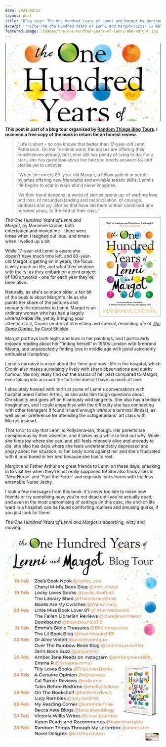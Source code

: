 ```yaml
---
date: 2021-02-22
layout: post
title: "Blog tour: The One Hundred Years of Lenni and Margot by Marianne Cronin"
excerpt: "<cite>The One Hundred Years of Lenni and Margot</cite> is absorbing, witty and moving."
featured-image: /images/the-one-hundred-years-of-lenni-and-margot.jpg
---
```


![The One Hundred Years of Lenni and Margot](/images/the-one-hundred-years-of-lenni-and-margot.jpg)

**This post is part of a blog tour organised by [Random Things Blog Tours](http://randomthingsthroughmyletterbox.blogspot.com/p/services-to-publishers-authors-blog.html). I received a free copy of the book in return for an honest review.**

> "Life is short - no one knows that better than 17-year-old Lenni Pettersson. On the Terminal ward, the nurses are offering their condolences already, but Lenni still has plenty of living to do. For a start, she has questions about her fate she needs answers to, and stories yet to uncover.

> "When she meets 83-year-old Margot, a fellow patient in purple pyjamas offering new friendship and enviable artistic skills, Lenni's life begins to soar in ways she'd never imagined.

> "As their bond deepens, a world of stories opens up: of wartime love and loss, of misunderstanding and reconciliation, of courage, kindness and joy. Stories that have led them to their combined one hundred years, to the end of their days."

<img src="/images/the-one-hundred-years-of-lenni-and-margot-200.jpg" alt="The One Hundred Years of Lenni and Margot" style="float: right; margin-bottom: 10px; margin-left: 10px;">

<cite>The One Hundred Years of Lenni and Margot</cite>, by Marianne Cronin, both entertained and moved me - there were times when I laughed out loud, and times when I welled up a bit.

While 17-year-old Lenni is aware she doesn't have much time left, and 83-year-old Margot is getting on in years, the focus is very much on life, and what they've done with theirs, as they embark on a joint project of 100 artworks - one for each year they've been alive.

Naturally, as she's so much older, a fair bit of the book is about Margot's life as she paints her share of the pictures and recounts the episodes to Lenni. Margot is an ordinary woman who has had a largely unremarkable life, yet by bringing your attention to it, Cronin renders it interesting and special, reminding me of [<cite>The Stone Diaries</cite>, by Carol Shields](/blog-tour-the-stone-diaries/).

Margot portrays both highs and lows in her paintings, and I particularly enjoyed reading about her 'finding herself' in 1950s London with firebrand Meena, and unexpectedly finding love in middle age with jovial astronomy enthusiast Humphrey.

Lenni's narrative is more about the 'here and now': life in the hospital, which Cronin also makes surprisingly lively with sharp observations and quirky humour. We only really find out the basics of her past compared to Margot, even taking into account the fact she doesn't have as much of one.

I absolutely howled with mirth at some of Lenni's conversations with hospital priest Father Arthur, as she asks him tough questions about Christianity and goes off on hilariously wild tangents. She also has a brilliant imagination, and I could empathise with the difficulty she has connecting with other teenagers (I found it hard enough *without* a terminal illness), as well as her preference for attending the octogenarians' art class with Margot instead.

That's not to say that Lenni is Pollyanna-ish, though. Her parents are conspicuous by their absence, and it takes us a while to find out why. While she finds joy where she can, and still feels intensely alive and unready to die, she also has days where she feels understandably depressed and angry about her situation, or her body turns against her and she's frustrated with it, and bored in her bed because she has to rest.

Margot and Father Arthur are great friends to Lenni on these days, sneaking in to visit her when they're not really supposed to! She also finds allies in 'New Nurse' and 'Paul the Porter' and regularly locks horns with the less amenable Nurse Jacky.

I took a few messages from this book: it's never too late to make new friends or try something new; you're not dead until you're actually dead; and even in the most unpromising of settings (in this case, the end-of-life ward in a hospital) can be found comforting routines and amusing quirks, if you just look for them.

<cite>The One Hundred Years of Lenni and Margot</cite> is absorbing, witty and moving.

![The One Hundred Years of Lenni and Margot blog tour banner](/images/the-one-hundred-years-of-lenni-and-margot-banner.jpg)

